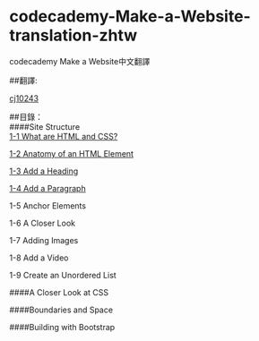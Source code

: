 # codecademy-Make-a-Website-translation-zhtw

codecademy Make a Website中文翻譯

##翻譯:

[cj10243](https://github.com/cj10243)

##目錄：  
####Site Structure  
[1-1 What are HTML and CSS?](https://github.com/cj10243/codecademy-Make-a-Website-translation-zhtw/blob/master/1-1_What_are_HTML_%20and_CSS%3F.md)

[1-2 Anatomy of an HTML Element](https://github.com/cj10243/codecademy-Make-a-Website-translation-zhtw/blob/master/1-2_Anatomy_of_an_HTML_Element.md)

[1-3 Add a Heading](https://github.com/cj10243/codecademy-Make-a-Website-translation-zhtw/blob/master/1-3_Add_a_Heading.md)

[1-4 Add a Paragraph](https://github.com/cj10243/codecademy-Make-a-Website-translation-zhtw/blob/master/1-4_Add_a_Paragraph)

1-5 Anchor Elements

1-6 A Closer Look

1-7 Adding Images

1-8 Add a Video

1-9 Create an Unordered List

####A Closer Look at CSS

####Boundaries and Space

####Building with Bootstrap
         
